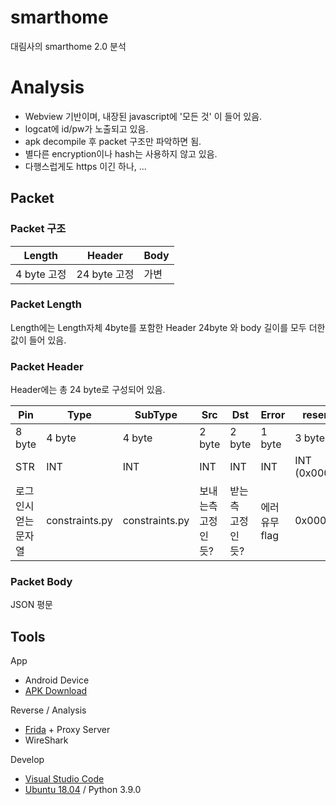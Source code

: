  
# smarthome
대림사의 smarthome 2.0 분석

# Analysis
- Webview 기반이며, 내장된 javascript에 '모든 것' 이 들어 있음.
- logcat에 id/pw가 노출되고 있음.
- apk decompile 후 packet 구조만 파악하면 됨.
- 별다른 encryption이나 hash는 사용하지 않고 있음.
- 다행스럽게도 https 이긴 하나, ...

## Packet

### Packet 구조
| Length | Header | Body |
|--------|--------|--------|
| 4 byte 고정 | 24 byte 고정 | 가변 |


### Packet Length
Length에는 Length자체 4byte를 포함한 Header 24byte 와 body 길이를 모두 더한 값이 들어 있음.

### Packet Header
Header에는 총 24 byte로 구성되어 있음.

|Pin| Type | SubType | Src | Dst | Error | reserved|
|--------|--------|--------|--------|--------|--------|--------|
| 8 byte | 4 byte | 4 byte | 2 byte | 2 byte | 1 byte | 3 byte | 
| STR | INT | INT | INT | INT | INT | INT (0x000000) | 
|로그인시<br/>얻는<br/>문자열|constraints.py|constraints.py|보내는측<br/>고정인듯?|받는측<br/>고정인듯?|에러유무<br/>flag|0x000000|

### Packet Body
JSON 평문

## Tools

App
- Android Device
- [APK Download](https://www.apkfollow.com/app/zh/epyeonhansesang-seumateuhom-2-0/kr.co.daelimcorp.smarthome/)

Reverse / Analysis
- [Frida](https://frida.re/) + Proxy Server
- WireShark

Develop
- [Visual Studio Code](https://code.visualstudio.com/)
- [Ubuntu 18.04](https://releases.ubuntu.com/18.04/) / Python 3.9.0

